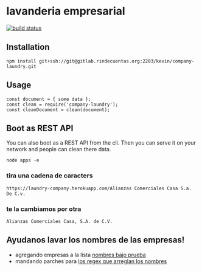 # lavanderia empresarial

[![build status](http://gitlab.rindecuentas.org/kevin/company-laundry/badges/master/build.svg)](http://gitlab.rindecuentas.org/kevin/company-laundry/commits/master)

## Installation

    npm install git+ssh://git@gitlab.rindecuentas.org:2203/kevin/company-laundry.git

## Usage

    const document = { some data };
    const clean = require('company-laundry');
    const cleanDocument = clean(document);

## Boot as REST API

You can also boot as a REST API from the cli. Then you can serve it on your network
and people can clean there data.

    node apps -e

### tira una cadena de caracters

    https://laundry-company.herokuapp.com/Alianzas Comerciales Casa S.a. De C.v.

### te la cambiamos por otra

    Alianzas Comerciales Casa, S.A. de C.V.

## Ayudanos lavar los nombres de las empresas!

  * agregando empresas a la lista [nombres bajo prueba](test/data.csv)
  * mandando parches para [los regex que arreglan los nombres](lib/laundry.js)
